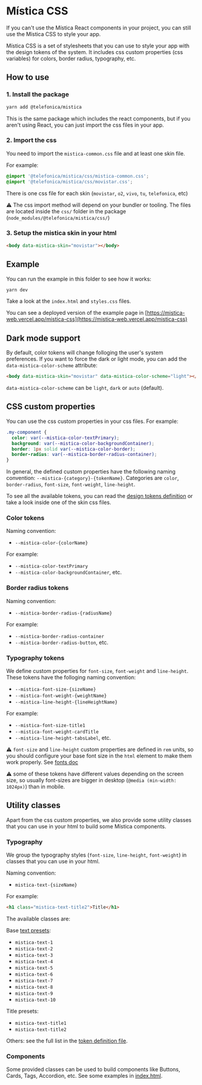# Mística CSS

If you can't use the Mística React components in your project, you can still use the Mística CSS to style your
app.

Mística CSS is a set of stylesheets that you can use to style your app with the design tokens of the system.
It includes css custom properties (css variables) for colors, border radius, typography, etc.

## How to use

### 1. Install the package

```bash
yarn add @telefonica/mistica
```

This is the same package which includes the react components, but if you aren't using React, you can just
import the css files in your app.

### 2. Import the css

You need to import the `mistica-common.css` file and at least one skin file.

For example:

```css
@import '@telefonica/mistica/css/mistica-common.css';
@import '@telefonica/mistica/css/movistar.css';
```

There is one css file for each skin (`movistar`, `o2`, `vivo`, `tu`, `telefonica`, etc)

:warning: The css import method will depend on your bundler or tooling. The files are located inside the
`css/` folder in the package (`node_modules/@telefonica/mistica/css/`)

### 3. Setup the mistica skin in your html

```html
<body data-mistica-skin="movistar"></body>
```

## Example

You can run the example in this folder to see how it works:

```bash
yarn dev
```

Take a look at the `index.html` and `styles.css` files.

You can see a deployed version of the example page in
[https://mistica-web.vercel.app/mistica-css](https://mistica-web.vercel.app/mistica-css)

## Dark mode support

By default, color tokens will change folloging the user's system preferences. If you want to force the dark or
light mode, you can add the `data-mistica-color-scheme` attribute:

```html
<body data-mistica-skin="movistar" data-mistica-color-scheme="light"></body>
```

`data-mistica-color-scheme` can be `light`, `dark` or `auto` (default).

## CSS custom properties

You can use the css custom properties in your css files. For example:

```css
.my-component {
  color: var(--mistica-color-textPrimary);
  background: var(--mistica-color-backgroundContainer);
  border: 1px solid var(--mistica-color-border);
  border-radius: var(--mistica-border-radius-container);
}
```

In general, the defined custom properties have the following naming convention:
`--mistica-{category}-{tokenName}`. Categories are `color`, `border-radius`, `font-size`, `font-weight`,
`line-height`.

To see all the available tokens, you can read the
[design tokens definition](https://github.com/Telefonica/mistica-design/blob/production/tokens/movistar.json)
or take a look inside one of the skin css files.

### Color tokens

Naming convention:

- `--mistica-color-{colorName}`

For example:

- `--mistica-color-textPrimary`
- `--mistica-color-backgroundContainer`, etc.

### Border radius tokens

Naming convention:

- `--mistica-border-radius-{radiusName}`

For example:

- `--mistica-border-radius-container`
- `--mistica-border-radius-button`, etc.

### Typography tokens

We define custom properties for `font-size`, `font-weight` and `line-height`. These tokens have the folloging
naming convention:

- `--mistica-font-size-{sizeName}`
- `--mistica-font-weight-{weightName}`
- `--mistica-line-height-{lineHeightName}`

For example:

- `--mistica-font-size-title1`
- `--mistica-font-weight-cardTitle`
- `--mistica-line-height-tabsLabel`, etc.

:warning: `font-size` and `line-height` custom properties are defined in `rem` units, so you should configure
your base font size in the `html` element to make them work properly. See
[fonts doc](https://github.com/Telefonica/mistica-web/blob/master/doc/fonts.md#dynamic-font-sizes)

:warning: some of these tokens have different values depending on the screen size, so usually font-sizes are
bigger in desktop (`@media (min-width: 1024px)`) than in mobile.

## Utility classes

Apart from the css custom properties, we also provide some utility classes that you can use in your html to
build some Mística components.

### Typography

We group the typography styles (`font-size`, `line-height`, `font-weight`) in classes that you can use in your
html.

Naming convention:

- `mistica-text-{sizeName}`

For example:

```html
<h1 class="mistica-text-title2">Title</h1>
```

The available classes are:

Base [text presets](https://mistica-web.vercel.app/?path=/story/components-text--text-components):

- `mistica-text-1`
- `mistica-text-2`
- `mistica-text-3`
- `mistica-text-4`
- `mistica-text-5`
- `mistica-text-6`
- `mistica-text-7`
- `mistica-text-8`
- `mistica-text-9`
- `mistica-text-10`

Title presets:

- `mistica-text-title1`
- `mistica-text-title2`

Others: see the full list in the
[token definition file](https://github.com/Telefonica/mistica-design/blob/production/tokens/movistar.json#L1384).

### Components

Some provided classes can be used to build components like Buttons, Cards, Tags, Accordion, etc. See some
examples in [index.html](./index.html).

